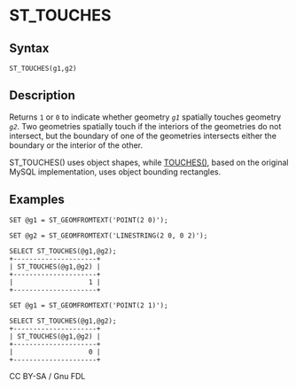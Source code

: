 
# ST_TOUCHES

## Syntax


```
ST_TOUCHES(g1,g2)
```

## Description


Returns `1` or `0` to indicate whether geometry *`g1`* spatially touches geometry *`g2`*. Two geometries spatially touch if the interiors of the geometries do not intersect,
but the boundary of one of the geometries intersects either the boundary or the
interior of the other.


ST_TOUCHES() uses object shapes, while [TOUCHES()](touches.md), based on the original MySQL implementation, uses object bounding rectangles.


## Examples


```
SET @g1 = ST_GEOMFROMTEXT('POINT(2 0)');

SET @g2 = ST_GEOMFROMTEXT('LINESTRING(2 0, 0 2)');

SELECT ST_TOUCHES(@g1,@g2);
+---------------------+
| ST_TOUCHES(@g1,@g2) |
+---------------------+
|                   1 |
+---------------------+

SET @g1 = ST_GEOMFROMTEXT('POINT(2 1)');

SELECT ST_TOUCHES(@g1,@g2);
+---------------------+
| ST_TOUCHES(@g1,@g2) |
+---------------------+
|                   0 |
+---------------------+
```


CC BY-SA / Gnu FDL

